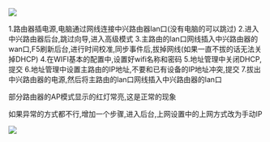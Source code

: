 
![](https://obsidiantuchuanggavin.oss-cn-beijing.aliyuncs.com/Pasted%20image%2020240613231344.png)

1.路由器插电源,电脑通过网线连接中兴路由器lan口(没有电脑的可以跳过)
2.进入中兴路由器后台,跳过向导,进入高级模式
3.主路由的lan口网线插入中兴路由器的wan口,F5刷新后台,进行时间校准,同步事件后,拔掉网线(如果一直不拔的话无法关掉DHCP)
4.在WIFI基本的配置中,设置好wifi名称和密码
5.地址管理中关闭DHCP,提交
6.地址管理中设置主路由的IP地址,不要和已有设备的IP地址冲突,提交
7.拔出中兴路由器的电源,然后将主路由的lan口网线插入中兴路由器的lan口

部分路由器的AP模式显示的红灯常亮,这是正常的现象

如果异常的方式都不行,增加一个步骤,进入后台,上网设置中的上网方式改为手动IP

![](https://obsidiantuchuanggavin.oss-cn-beijing.aliyuncs.com/Pasted%20image%2020241215235346.png)